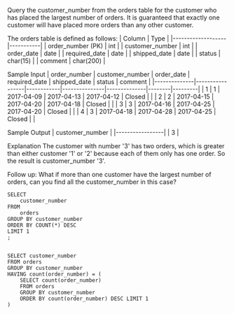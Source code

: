 Query the customer_number from the orders table for the customer who has placed the largest number of orders.
It is guaranteed that exactly one customer will have placed more orders than any other customer.

The orders table is defined as follows:
| Column            | Type      |
|-------------------|-----------|
| order_number (PK) | int       |
| customer_number   | int       |
| order_date        | date      |
| required_date     | date      |
| shipped_date      | date      |
| status            | char(15)  |
| comment           | char(200) |

Sample Input
| order_number | customer_number | order_date | required_date | shipped_date | status | comment |
|--------------|-----------------|------------|---------------|--------------|--------|---------|
| 1            | 1               | 2017-04-09 | 2017-04-13    | 2017-04-12   | Closed |         |
| 2            | 2               | 2017-04-15 | 2017-04-20    | 2017-04-18   | Closed |         |
| 3            | 3               | 2017-04-16 | 2017-04-25    | 2017-04-20   | Closed |         |
| 4            | 3               | 2017-04-18 | 2017-04-28    | 2017-04-25   | Closed |         |

Sample Output
| customer_number |
|-----------------|
| 3               |

Explanation
The customer with number '3' has two orders, which is greater than either customer '1' or '2' because each of them  only has one order. 
So the result is customer_number '3'.

Follow up: What if more than one customer have the largest number of orders, can you find all the customer_number in this case?

```
SELECT
    customer_number
FROM
    orders
GROUP BY customer_number
ORDER BY COUNT(*) DESC
LIMIT 1
;
```

```

SELECT customer_number 
FROM orders
GROUP BY customer_number
HAVING count(order_number) = (
	SELECT count(order_number)
	FROM orders
	GROUP BY customer_number
	ORDER BY count(order_number) DESC LIMIT 1
)
```
